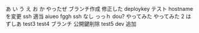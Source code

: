 あ
い
う
え
お
か
やったぜ
ブランチ作成
修正した
deploykey テスト
hostname を変更
ssh 適当
aiueo
fggh
ssh なし
っっｈ
dou?
やってみた
やってみた 2
はずしあ
test3
test4 ブランチ
公開鍵削除
test5
dev 追加
